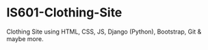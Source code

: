 # IS601-Clothing-Site
Clothing Site using HTML, CSS, JS, Django (Python), Bootstrap, Git &amp; maybe more. 
